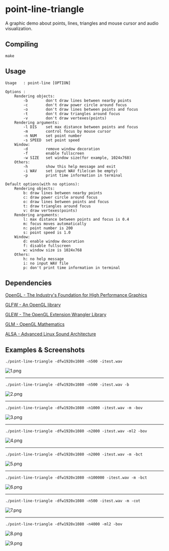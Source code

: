 # point-line-triangle
A graphic demo about points, lines, triangles and mouse cursor and audio visualization.

## Compiling
```Shell
make
```

## Usage
```
Usage   : point-line [OPTION]

Options :
    Rendering objects:
        -b        don't draw lines between nearby points
        -c        don't draw power circle around focus
        -o        don't draw lines between points and focus
        -t        don't draw triangles around focus
        -v        don't draw vertexes(points)
    Rendering arguments:
        -l DIS    set max distance between points and focus
        -m        control focus by mouse cursor
        -n NUM    set point number
        -s SPEED  set point speed
    Window:
        -d        remove window decoration
        -f        enable fullscreen
        -w SIZE   set window size(for example, 1024x768)
    Others:
        -h        show this help message and exit
        -i WAV    set input WAV file(can be empty)
        -p        print time information in terminal

Default options(with no options):
    Rendering objects:
        b: draw lines between nearby points
        c: draw power circle around focus
        o: draw lines between points and focus
        t: draw triangles around focus
        v: draw vertexes(points)
    Rendering arguments:
        l: max distance between points and focus is 0.4
        m: focus moves automatically
        n: point number is 200
        s: point speed is 1.0
    Window:
        d: enable window decoration
        f: disable fullscreen
        w: window size is 1024x768
    Others:
        h: no help message
        i: no input WAV file
        p: don't print time information in terminal
```

## Dependencies
[OpenGL - The Industry's Foundation for High Performance Graphics](https://www.opengl.org/)

[GLFW - An OpenGL library](http://www.glfw.org/)

[GLEW - The OpenGL Extension Wrangler Library](http://glew.sourceforge.net/)

[GLM - OpenGL Mathematics](http://glm.g-truc.net/0.9.6/index.html)

[ALSA - Advanced Linux Sound Architecture](http://www.alsa-project.org/main/index.php/Main_Page)

## Examples & Screenshots
```Shell
./point-line-triangle -dfw1920x1080 -n500 -itest.wav
```

![1.png](screenshots/1.png)

- - -

```Shell
./point-line-triangle -dfw1920x1080 -n500 -itest.wav -b
```

![2.png](screenshots/2.png)

- - -

```Shell
./point-line-triangle -dfw1920x1080 -n1000 -itest.wav -m -bov
```

![3.png](screenshots/3.png)

- - -

```Shell
./point-line-triangle -dfw1920x1080 -n2000 -itest.wav -ml2 -bov
```

![4.png](screenshots/4.png)

- - -

```Shell
./point-line-triangle -dfw1920x1080 -n2000 -itest.wav -m -bct
```

![5.png](screenshots/5.png)

- - -

```Shell
./point-line-triangle -dfw1920x1080 -n100000 -itest.wav -m -bct
```

![6.png](screenshots/6.png)

- - -

```Shell
./point-line-triangle -dfw1920x1080 -n500 -itest.wav -m -cot
```

![7.png](screenshots/7.png)

- - -

```Shell
./point-line-triangle -dfw1920x1080 -n4000 -ml2 -bov
```

![8.png](screenshots/8.png)

![9.png](screenshots/9.png)
